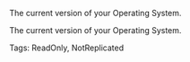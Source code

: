 The current version of your Operating System.
	
The current version of your Operating System.

Tags: ReadOnly, NotReplicated